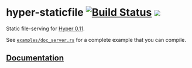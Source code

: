 # hyper-staticfile [![Build Status](https://secure.travis-ci.org/stephank/hyper-staticfile.png?branch=master)](https://travis-ci.org/stephank/hyper-staticfile) [![](https://meritbadge.herokuapp.com/hyper-staticfile)](https://crates.io/crates/hyper-staticfile)

Static file-serving for [Hyper 0.11](https://github.com/hyperium/hyper).

See [`examples/doc_server.rs`](examples/doc_server.rs) for a complete example that you can compile.

## [Documentation](http://docs.rs/hyper-staticfile)
